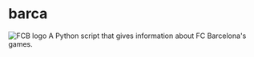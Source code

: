 # barca
![FCB logo](https://www.google.co.in/search?q=fcb&source=lnms&tbm=isch&sa=X&ved=0ahUKEwjNq8volcDVAhVDto8KHQbTAZsQ_AUICigB&biw=1305&bih=678#imgrc=pUpIQM_XbW1OsM:)
A Python script that gives information about FC Barcelona's games.
